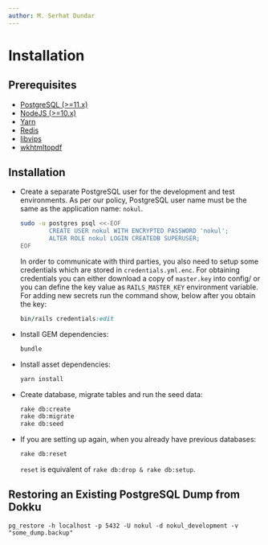 ```yaml
---
author: M. Serhat Dundar
---
```


# Installation

## Prerequisites

- [PostgreSQL (>=11.x)](https://www.postgresql.org/download/)
- [NodeJS (>=10.x)](https://nodejs.org/en/download/package-manager/#debian-and-ubuntu-based-linux-distributions)
- [Yarn](https://yarnpkg.com/lang/en/docs/install/#debian-stable)
- [Redis](https://packages.debian.org/search?keywords=redis)
- [libvips](https://github.com/jcupitt/libvips/wiki/Build-for-Ubuntu)
- [wkhtmltopdf](https://github.com/mileszs/wicked_pdf#installation)

## Installation

- Create a separate PostgreSQL user for the development and test environments. As per our policy, PostgreSQL user name must be the same as the application name: `nokul`.

  ```bash
  sudo -u postgres psql <<-EOF
          CREATE USER nokul WITH ENCRYPTED PASSWORD 'nokul';
          ALTER ROLE nokul LOGIN CREATEDB SUPERUSER;
  EOF
  ```

  In order to communicate with third parties, you also need to setup some credentials which are stored in `credentials.yml.enc`. For obtaining credentials you can either download a copy of `master.key` into config/ or you can define the key value as `RAILS_MASTER_KEY` environment variable. For adding new secrets run the command show, below after you obtain the key:

  ```ruby
  bin/rails credentials:edit
  ```

- Install GEM dependencies:

  ```bash
  bundle
  ```

- Install asset dependencies:

  ```bash
  yarn install
  ```

- Create database, migrate tables and run the seed data:

  ```bash
  rake db:create
  rake db:migrate
  rake db:seed
  ```

- If you are setting up again, when you already have previous databases:

  ```bash
  rake db:reset
  ```

  `reset` is equivalent of `rake db:drop & rake db:setup`.

## Restoring an Existing PostgreSQL Dump from Dokku

```
pg_restore -h localhost -p 5432 -U nokul -d nokul_development -v "some_dump.backup"
```
